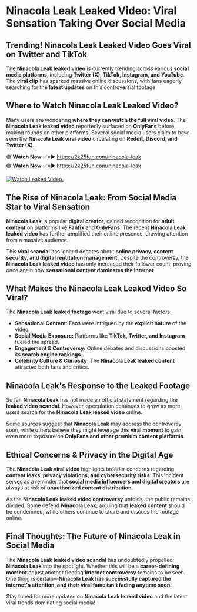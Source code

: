 # Ninacola Leak Leaked Video: Viral Sensation Taking Over Social Media

## **Trending! Ninacola Leak Leaked Video Goes Viral on Twitter and TikTok**
The **Ninacola Leak leaked video** is currently trending across various **social media platforms**, including **Twitter (X), TikTok, Instagram, and YouTube**. The **viral clip** has sparked massive online discussions, with fans eagerly searching for the **latest updates** on this controversial footage.

## **Where to Watch Ninacola Leak Leaked Video?**
Many users are wondering **where they can watch the full viral video**. The **Ninacola Leak leaked video** reportedly surfaced on **OnlyFans** before making rounds on other platforms. Several social media users claim to have seen the **Ninacola Leak viral video** circulating on **Reddit, Discord, and Twitter (X).**

🟢 **Watch Now** ✅=► https://2k25fun.com/ninacola-leak  
🟢 **Watch Now** ✅=► https://2k25fun.com/ninacola-leak  

[![Watch Leaked Video.](https://miro.medium.com/v2/resize:fit:828/format:webp/1*cilzJN44JGOrTw9NJCrNHA.gif "Watch Leaked Video")](https://2k25fun.com/ninacola-leak)

## **The Rise of Ninacola Leak: From Social Media Star to Viral Sensation**
**Ninacola Leak**, a popular **digital creator**, gained recognition for **adult content** on platforms like **Fanfix** and **OnlyFans**. The recent **Ninacola Leak leaked video** has further amplified their online presence, drawing attention from a massive audience.

This **viral scandal** has ignited debates about **online privacy, content security, and digital reputation management**. Despite the controversy, the **Ninacola Leak leaked video** has only increased their follower count, proving once again how **sensational content dominates the internet**.

## **What Makes the Ninacola Leak Leaked Video So Viral?**
The **Ninacola Leak leaked footage** went viral due to several factors:
- **Sensational Content:** Fans were intrigued by the **explicit nature** of the video.
- **Social Media Exposure:** Platforms like **TikTok, Twitter, and Instagram** fueled the spread.
- **Engagement & Controversy:** Online debates and discussions boosted its **search engine rankings**.
- **Celebrity Culture & Curiosity:** The **Ninacola Leak leaked content** attracted both fans and critics.

## **Ninacola Leak's Response to the Leaked Footage**
So far, **Ninacola Leak** has not made an official statement regarding the **leaked video scandal**. However, speculation continues to grow as more users search for the **Ninacola Leak leaked video** online.

Some sources suggest that **Ninacola Leak** may address the controversy soon, while others believe they might leverage this **viral moment** to gain even more exposure on **OnlyFans and other premium content platforms**.

## **Ethical Concerns & Privacy in the Digital Age**
The **Ninacola Leak viral video** highlights broader concerns regarding **content leaks, privacy violations, and cybersecurity risks**. This incident serves as a reminder that **social media influencers and digital creators** are always at risk of **unauthorized content distribution**.

As the **Ninacola Leak leaked video controversy** unfolds, the public remains divided. Some defend **Ninacola Leak**, arguing that **leaked content** should be condemned, while others continue to share and discuss the footage online.

## **Final Thoughts: The Future of Ninacola Leak in Social Media**
The **Ninacola Leak leaked video scandal** has undoubtedly propelled **Ninacola Leak** into the spotlight. Whether this will be a **career-defining moment** or just another fleeting **internet controversy** remains to be seen. One thing is certain—**Ninacola Leak has successfully captured the internet's attention, and their viral fame isn't fading anytime soon.**

Stay tuned for more updates on **Ninacola Leak leaked video** and the latest viral trends dominating social media!
